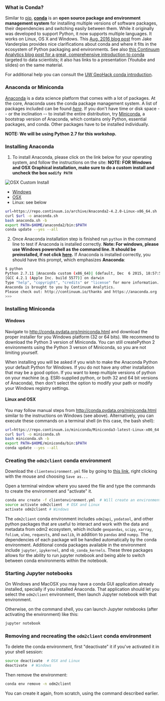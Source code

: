 
### What is Conda?
Similar to [pip](https://pypi.python.org/pypi/pip), [**conda**](http://conda.pydata.org/docs/) is an **open source package and environment management system** for installing multiple versions of software packages, their dependencies and switching easily between them. While it originally was developed to support Python, it now supports multiple languages. It works on Linux, OS X and Windows. This [Aug. 2016 blog post](https://jakevdp.github.io/blog/2016/08/25/conda-myths-and-misconceptions/) from Jake Vanderplas provides nice clarifications about conda and where it fits in the ecosystem of Python packaging and environments. See also [this Continuum Analytics blog post for a great, comprehensive introduction to conda](http://www.continuum.io/blog/conda-data-science) targeted to data scientists; it also has links to a presentation (Youtube and slides) on the same material.

For additional help you can consult the [UW GeoHack conda introduction](https://geohackweek.github.io/Introductory/00-conda-tutorial/).

### Anaconda or Miniconda
[Anaconda](https://www.continuum.io/why-anaconda) is a data science platform that comes with a lot of packages. At the core, Anaconda uses the conda package management system. A list of packages included can be found [*here*](https://docs.continuum.io/anaconda/pkg-docs). If you don't have time or disk space -- or the inclination -- to install the entire distribution, try [Miniconda](http://conda.pydata.org/miniconda.html), a bootstrap version of Anaconda, which contains only Python, essential packages, and conda. Other packages have to be installed individually.

**NOTE: We will be using Python 2.7 for this workshop.**

### Installing Anaconda

1. To install Anaconda, please click on the link below for your operating system, and follow the instructions on the site:
  **NOTE: FOR Windows and OSX Graphical installation, make sure to do a custom install and uncheck the box `modify PATH`**
  
  ![OSX Custom Install](https://docs.continuum.io/_images/pathoption.png)
  
  - [Windows](https://docs.continuum.io/anaconda/install#anaconda-for-windows-install)
  - [OSX](https://docs.continuum.io/anaconda/install#anaconda-for-os-x-graphical-install)
  - Linux: see below
  
  ```bash
  url=https://repo.continuum.io/archive/Anaconda2-4.2.0-Linux-x86_64.sh
  curl $url -o anaconda.sh
  bash anaconda.sh -b
  export PATH=$HOME/anaconda2/bin:$PATH
  conda update --yes --all
  ```
2. Once Anaconda installation step is finished run `python` in the command line to test if Anaconda is installed correctly. **Note: For windows, please use Windows powershell as the command line. It should be preinstalled, if not click [here](https://msdn.microsoft.com/en-us/powershell/scripting/setup/installing-windows-powershell).**
If Anaconda is installed correctly, you should have this prompt, which emphasizes **Anaconda**:

```bash
$ python
Python 2.7.11 |Anaconda custom (x86_64)| (default, Dec  6 2015, 18:57:58)
[GCC 4.2.1 (Apple Inc. build 5577)] on darwin
Type "help", "copyright", "credits" or "license" for more information.
Anaconda is brought to you by Continuum Analytics.
Please check out: http://continuum.io/thanks and https://anaconda.org
>>>
```

### Installing Miniconda

#### Windows
Navigate to http://conda.pydata.org/miniconda.html and download the proper installer for you Windows platform (32 or 64 bits).
We recommend to download the Python 3 version of Miniconda. You can still createPython 2 environments using the Python 3 verson of Miniconda, so you are not limiting yourself.

When installing you will be asked if you wish to make the Anaconda Python your default Python for Windows.
If you do not have any other installation that may be a good option.  If you want to keep multiple versions of python on your machine (e.g. ESRI-supplied python, or both 32 and 64 bit versions of Anaconda), then don't select the option to modify your path or modify your Windows registry settings.

#### Linux and OSX
You may follow manual steps from http://conda.pydata.org/miniconda.html similar to the instructions on Windows (see above). Alternatively, you can execute these commands on a terminal shell (in this case, the bash shell):

```bash
url=https://repo.continuum.io/miniconda/Miniconda3-latest-Linux-x86_64.sh  # On MacOSX, replace Linux with MacOSX
curl $url -o miniconda.sh
bash miniconda.sh -b
export PATH=$HOME/miniconda/bin:$PATH
conda update --yes --all
```

### Creating the `odm2client` conda environment

Download the `clientenvironment.yml` file by going to [this link](clientenvironment.yml), right clicking with the mouse and choosing `Save as...`

Open a terminal window where you saved the file and type the commands to create the environment and "activate" it.
```bash
conda env create -f clientenvironment.yml  # Will create an environment called "odm2client"
source activate odm2client  # OSX and Linux
activate odm2client # Windows
```

The `odm2client` conda environment includes `odm2api`, `yodatool`, and other python packages that are useful to interact and work with the data and metadata from odm2 ecosystem, which include `geopandas`, `scipy`, `xarray`, `folium`, `ulmo`, `requests`, and `owslib`, in addition to `pandas` and `numpy`. The dependencies of each package will be handled automatically by the conda environment. Additional conda packages available in the environment include `jupyter`, `ipykernel`, and `nb_conda_kernels`. These three packages allows for the ability to run jupyter notebook and being able to switch between conda environments within the notebook.

### Starting Jupyter notebooks

On Windows and MacOSX you may have a conda GUI application already installed, specially if you installed Anaconda. That application should let you select the `odm2client` environment, then launch Jupyter notebook with that environment.

Otherwise, on the command shell, you can launch Jupyter notebooks (after activating the environment) like this:
```bash
jupyter notebook
```

### Removing and recreating the `odm2client` conda environment

To delete the conda environment, first "deactivate" it if you've activated it in your shell session:
```bash
source deactivate  # OSX and Linux
deactivate  # Windows
```

Then remove the environment:
```bash
conda env remove -n odm2client
```

You can create it again, from scratch, using the command described earlier.
